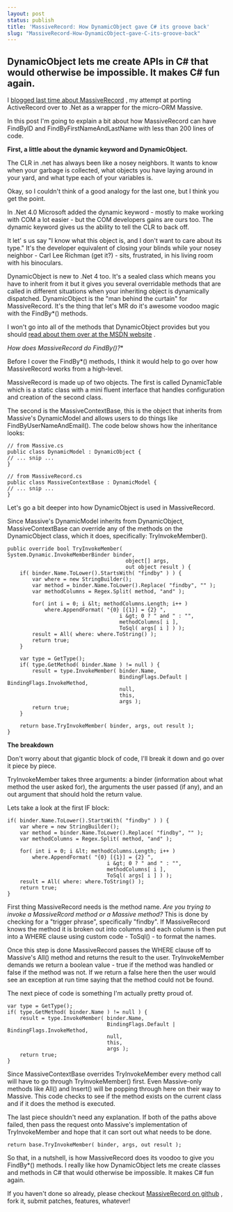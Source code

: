```yaml
---
layout: post
status: publish
title: 'MassiveRecord: How DynamicObject gave C# its groove back'
slug: "MassiveRecord-How-DynamicObject-gave-C-its-groove-back"
---
```


## DynamicObject lets me create APIs in C# that would otherwise be impossible. It makes C# fun again.


I [blogged last time about MassiveRecord][1] , my attempt at porting ActiveRecord over to .Net as a wrapper for the micro-ORM Massive.


In this post I'm going to explain a bit about how MassiveRecord can have FindByID and FindByFirstNameAndLastName with less than 200 lines of code.


**First, a little about the dynamic keyword and DynamicObject.**


The CLR in .net has always been like a nosey neighbors. It wants to know when your garbage is collected, what objects you have laying around in your yard, and what type each of your variables is.


Okay, so I couldn't think of a good analogy for the last one, but I think you get the point.


In .Net 4.0 Microsoft added the dynamic keyword - mostly to make working with COM a lot easier - but the COM developers gains are ours too. The dynamic keyword gives us the ability to tell the CLR to back off.


It let' s us say "I know what this object is, and I don't want to care about its type." It's the developer equivalent of closing your blinds while your nosey neighbor - Carl Lee Richman (get it?) - sits, frustrated, in his living room with his binoculars.


DynamicObject is new to .Net 4 too. It's a sealed class which means you have to inherit from it but it gives you several overridable methods that are called in different situations when your inheriting object is dynamically dispatched. DynamicObject is the "man behind the curtain" for MassiveRecord. It's the thing that let's MR do it's awesome voodoo magic with the FindBy*() methods.


I won&#39;t go into all of the methods that DynamicObject provides but you should [read about them over at the MSDN website][2] .


**How does MassiveRecord do FindBy*()?**


Before I cover the FindBy*() methods, I think it would help to go over how MassiveRecord works from a high-level.


MassiveRecord is made up of two objects. The first is called DynamicTable which is a static class with a mini fluent interface that handles configuration and creation of the second class.


The second is the MassiveContextBase, this is the object that inherits from Massive's DynamicModel and allows users to do things like FindByUserNameAndEmail(). The code below shows how the inheritance looks:


    // from Massive.cs
    public class DynamicModel : DynamicObject {
    // ... snip ...
    }
    
    // from MassiveRecord.cs
    public class MassiveContextBase : DynamicModel {
    // ... snip ...
    }


Let's go a bit deeper into how DynamicObject is used in MassiveRecord.


Since Massive's DynamicModel inherits from DynamicObject, MassiveContextBase can override any of the methods on the DynamicObject class, which it does, specifically: TryInvokeMember().


    public override bool TryInvokeMember( System.Dynamic.InvokeMemberBinder binder, 
                                          object[] args, 
                                          out object result ) {
        if( binder.Name.ToLower().StartsWith( "findby" ) ) {
            var where = new StringBuilder();
            var method = binder.Name.ToLower().Replace( "findby", "" );
            var methodColumns = Regex.Split( method, "and" );
    
            for( int i = 0; i &lt; methodColumns.Length; i++ )
                where.AppendFormat( "{0} [{1}] = {2} ", 
                                        i &gt; 0 ? " and " : "", 
                                        methodColumns[ i ], 
                                        ToSql( args[ i ] ) );
            result = All( where: where.ToString() );
            return true;
        }
    
        var type = GetType();
        if( type.GetMethod( binder.Name ) != null ) {
            result = type.InvokeMember( binder.Name, 
                                        BindingFlags.Default | BindingFlags.InvokeMethod, 
                                        null, 
                                        this, 
                                        args );
            return true;
        }
    
        return base.TryInvokeMember( binder, args, out result );
    }


**The breakdown**


Don't worry about that gigantic block of code, I'll break it down and go over it piece by piece.


TryInvokeMember takes three arguments: a binder (information about what method the user asked for), the arguments the user passed (if any), and an out argument that should hold the return value.


Lets take a look at the first IF block:


    if( binder.Name.ToLower().StartsWith( "findby" ) ) {
        var where = new StringBuilder();
        var method = binder.Name.ToLower().Replace( "findby", "" );
        var methodColumns = Regex.Split( method, "and" );
    
        for( int i = 0; i &lt; methodColumns.Length; i++ )
            where.AppendFormat( "{0} [{1}] = {2} ", 
                                    i &gt; 0 ? " and " : "", 
                                    methodColumns[ i ], 
                                    ToSql( args[ i ] ) );
        result = All( where: where.ToString() );
        return true;
    }


First thing MassiveRecord needs is the method name. *Are you trying to invoke a MassiveRcord method or a Massive method?* This is done by checking for a "trigger phrase", specifically "findby". If MassiveRecord knows the method it is broken out into columns and each column is then put into a WHERE clause using custom code - ToSql() - to format the names.


Once this step is done MassiveRecord passes the WHERE clause off to Massive's All() method and returns the result to the user. TryInvokeMember demands we return a boolean value - true if the method was handled or false if the method was not. If we return a false here then the user would see an exception at run time saying that the method could not be found.


The next piece of code is something I'm actually pretty proud of.


    var type = GetType();
    if( type.GetMethod( binder.Name ) != null ) {
        result = type.InvokeMember( binder.Name, 
                                    BindingFlags.Default | BindingFlags.InvokeMethod, 
                                    null, 
                                    this, 
                                    args );
        return true;
    }


Since MassiveContextBase overrides TryInvokeMember every method call will have to go through TryInvokeMember() first. Even Massive-only methods like All() and Insert() will be popping through here on their way to Massive. This code checks to see if the method exists on the current class and if it does the method is executed.


The last piece shouldn't need any explanation. If both of the paths above failed, then pass the request onto Massive's implementation of TryInvokeMember and hope that it can sort out what needs to be done.


    return base.TryInvokeMember( binder, args, out result );


So that, in a nutshell, is how MassiveRecord does its voodoo to give you FindBy*() methods. I really like how DynamicObject lets me create classes and methods in C# that would otherwise be impossible. It makes C# fun again.


If you haven&#39;t done so already, please checkout [MassiveRecord on github][3] , fork it, submit patches, features, whatever!


 


  [1]: http://codeimpossible.com/2012/2/13/MassiveRecord-A-nice-warm-blanket-for-Massive
  [2]: http://msdn.microsoft.com/en-us/library/system.dynamic.dynamicobject.aspx
  [3]: https://github.com/codeimpossible/MassiveRecord
